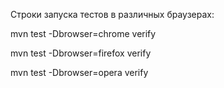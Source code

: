 Строки запуска тестов в различных браузерах:

mvn test -Dbrowser=chrome verify

mvn test -Dbrowser=firefox verify

mvn test -Dbrowser=opera verify
